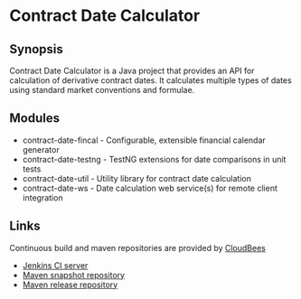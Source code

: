 Contract Date Calculator
========================

Synopsis
--------

Contract Date Calculator is a Java project that provides an API for calculation
of derivative contract dates. It calculates multiple types of dates using
standard market conventions and formulae.

Modules
-------

* contract-date-fincal - Configurable, extensible financial calendar generator
* contract-date-testng - TestNG extensions for date comparisons in unit tests
* contract-date-util - Utility library for contract date calculation
* contract-date-ws - Date calculation web service(s) for remote client integration

Links
-----

Continuous build and maven repositories are provided by [CloudBees](http://www.cloudbees.com/)

* [Jenkins CI server](https://osframework.ci.cloudbees.com/)
* [Maven snapshot repository](https://repository-osframework.forge.cloudbees.com/snapshot/)
* [Maven release repository](https://repository-osframework.forge.cloudbees.com/release/)